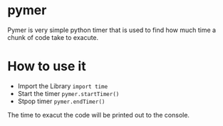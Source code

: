 # pymer
Pymer is very simple python timer that is used to find how much time a chunk of code take to exacute.

# How to use it
* Import the Library
`import time`
* Start the timer
`pymer.startTimer()`
* Stpop timer
`pymer.endTimer()`

The time to exacut the code will be printed out to the console.
